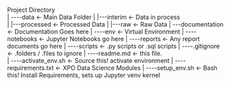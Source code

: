 Project Directory  
	| 
	----data                  <- Main Data Folder 
	|  |---interim              <- Data in process  
	|  |---processed            <- Processed Data 
	|  |---raw                  <- Raw Data 
	|
	---documentation         <- Documentation Goes here 
	| 
	----env                   <- Virtual Environment 
	| 
	----notebooks             <- Jupyter Notebooks go here 
	| 
	----reports               <- Any report documents go here 
	| 
	----scripts               <- .py scripts or .sql scripts 
	| 
	----.gitignore            <- .folders / .files to ignore 
	| 
	----readme.md             <- this file.  
	| 
	----activate_env.sh       <- Source this! activate environment 
	| 
	----requirements.txt      <- XPO Data Science Modules 
	| 
	----setup_env.sh          <- Bash this! Install Requirements, sets up Jupyter venv kernel 
